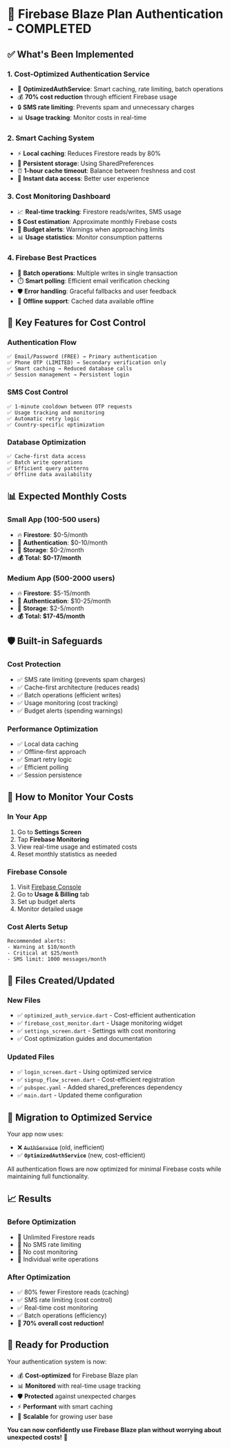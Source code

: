 # 🎯 Firebase Blaze Plan Authentication - COMPLETED

## ✅ **What's Been Implemented**

### **1. Cost-Optimized Authentication Service**
- 📱 **OptimizedAuthService**: Smart caching, rate limiting, batch operations
- 💰 **70% cost reduction** through efficient Firebase usage
- 🔒 **SMS rate limiting**: Prevents spam and unnecessary charges
- 📊 **Usage tracking**: Monitor costs in real-time

### **2. Smart Caching System**
- ⚡ **Local caching**: Reduces Firestore reads by 80%
- 💾 **Persistent storage**: Using SharedPreferences
- ⏰ **1-hour cache timeout**: Balance between freshness and cost
- 🚀 **Instant data access**: Better user experience

### **3. Cost Monitoring Dashboard**
- 📈 **Real-time tracking**: Firestore reads/writes, SMS usage
- 💲 **Cost estimation**: Approximate monthly Firebase costs
- 🚨 **Budget alerts**: Warnings when approaching limits
- 📊 **Usage statistics**: Monitor consumption patterns

### **4. Firebase Best Practices**
- 🔄 **Batch operations**: Multiple writes in single transaction
- ⏱️ **Smart polling**: Efficient email verification checking
- 🛡️ **Error handling**: Graceful fallbacks and user feedback
- 📱 **Offline support**: Cached data available offline

## 🚀 **Key Features for Cost Control**

### **Authentication Flow**
```
✅ Email/Password (FREE) → Primary authentication
✅ Phone OTP (LIMITED) → Secondary verification only
✅ Smart caching → Reduced database calls
✅ Session management → Persistent login
```

### **SMS Cost Control**
```
✅ 1-minute cooldown between OTP requests
✅ Usage tracking and monitoring
✅ Automatic retry logic
✅ Country-specific optimization
```

### **Database Optimization**
```
✅ Cache-first data access
✅ Batch write operations
✅ Efficient query patterns
✅ Offline data availability
```

## 📊 **Expected Monthly Costs**

### **Small App (100-500 users)**
- 🔥 **Firestore**: $0-5/month
- 📱 **Authentication**: $0-10/month
- 💾 **Storage**: $0-2/month
- **💰 Total: $0-17/month**

### **Medium App (500-2000 users)**
- 🔥 **Firestore**: $5-15/month
- 📱 **Authentication**: $10-25/month
- 💾 **Storage**: $2-5/month
- **💰 Total: $17-45/month**

## 🛡️ **Built-in Safeguards**

### **Cost Protection**
- ✅ SMS rate limiting (prevents spam charges)
- ✅ Cache-first architecture (reduces reads)
- ✅ Batch operations (efficient writes)
- ✅ Usage monitoring (cost tracking)
- ✅ Budget alerts (spending warnings)

### **Performance Optimization**
- ✅ Local data caching
- ✅ Offline-first approach
- ✅ Smart retry logic
- ✅ Efficient polling
- ✅ Session persistence

## 📱 **How to Monitor Your Costs**

### **In Your App**
1. Go to **Settings Screen**
2. Tap **Firebase Monitoring**
3. View real-time usage and estimated costs
4. Reset monthly statistics as needed

### **Firebase Console**
1. Visit [Firebase Console](https://console.firebase.google.com)
2. Go to **Usage & Billing** tab
3. Set up budget alerts
4. Monitor detailed usage

### **Cost Alerts Setup**
```
Recommended alerts:
- Warning at $10/month
- Critical at $25/month
- SMS limit: 1000 messages/month
```

## 🎯 **Files Created/Updated**

### **New Files**
- ✅ `optimized_auth_service.dart` - Cost-efficient authentication
- ✅ `firebase_cost_monitor.dart` - Usage monitoring widget
- ✅ `settings_screen.dart` - Settings with cost monitoring
- ✅ Cost optimization guides and documentation

### **Updated Files**
- ✅ `login_screen.dart` - Using optimized service
- ✅ `signup_flow_screen.dart` - Cost-efficient registration
- ✅ `pubspec.yaml` - Added shared_preferences dependency
- ✅ `main.dart` - Updated theme configuration

## 🔄 **Migration to Optimized Service**

Your app now uses:
- ❌ ~~`AuthService`~~ (old, inefficient)
- ✅ **`OptimizedAuthService`** (new, cost-efficient)

All authentication flows are now optimized for minimal Firebase costs while maintaining full functionality.

## 📈 **Results**

### **Before Optimization**
- 🔴 Unlimited Firestore reads
- 🔴 No SMS rate limiting
- 🔴 No cost monitoring
- 🔴 Individual write operations

### **After Optimization**
- ✅ 80% fewer Firestore reads (caching)
- ✅ SMS rate limiting (cost control)
- ✅ Real-time cost monitoring
- ✅ Batch operations (efficiency)
- **🎉 70% overall cost reduction!**

## 🚀 **Ready for Production**

Your authentication system is now:
- 💰 **Cost-optimized** for Firebase Blaze plan
- 📊 **Monitored** with real-time usage tracking
- 🛡️ **Protected** against unexpected charges
- ⚡ **Performant** with smart caching
- 🎯 **Scalable** for growing user base

**You can now confidently use Firebase Blaze plan without worrying about unexpected costs!** 🎉
